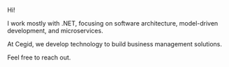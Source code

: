 Hi!

I work mostly with .NET, focusing on software architecture, model-driven development, and microservices.

At Cegid, we develop technology to build business management solutions.

Feel free to reach out.
